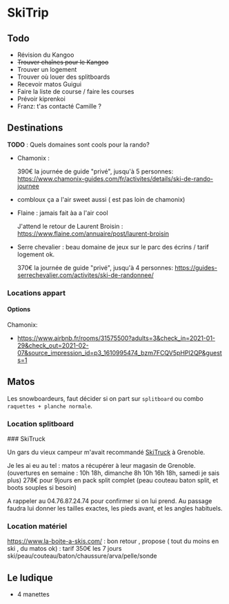 # SkiTrip

## Todo

* Révision du Kangoo
* ~~Trouver chaînes pour le Kangoo~~
* Trouver un logement
* Trouver où louer des splitboards
* Recevoir matos Guigui
* Faire la liste de course / faire les courses
* Prévoir kiprenkoi
* Franz: t'as contacté Camille ?


## Destinations

**TODO** : Quels domaines sont cools pour la rando?


* Chamonix : 

  390€ la journée de guide "privé", jusqu'à 5 personnes:
  https://www.chamonix-guides.com/fr/activites/details/ski-de-rando-journee 

* combloux ça a l'air sweet aussi ( est pas loin de chamonix)
* Flaine : jamais fait àa a l'air cool

  J'attend le retour de Laurent Broisin : https://www.flaine.com/annuaire/post/laurent-broisin
  
* Serre chevalier : beau domaine de jeux sur le parc des écrins / tarif logement ok.

  370€ la journée de guide "privé", jusqu'à 4 personnes:
  https://guides-serrechevalier.com/activites/ski-de-randonnee/

### Locations appart

#### Options

Chamonix:
* https://www.airbnb.fr/rooms/31575500?adults=3&check_in=2021-01-29&check_out=2021-02-07&source_impression_id=p3_1610995474_bzm7FCQV5pHPl2QP&guests=1

## Matos

Les snowboardeurs, faut décider si on part sur `splitboard` ou combo `raquettes + planche normale`.

### Location splitboard

### SkiTruck

Un gars du vieux campeur m'avait recommandé [SkiTruck](https://g.page/skitruck?share) à Grenoble.

Je les ai eu au tel : matos a récupérer à leur magasin de Grenoble. (ouvertures en semaine : 10h 18h, dimanche 8h 10h 16h 18h, samedi je sais plus)
278€ pour 9jours en pack split complet (peau couteau baton split, et boots souples si besoin)

A rappeler au 04.76.87.24.74 pour confirmer si on lui prend. Au passage faudra lui donner les tailles exactes, les pieds avant, et les angles habituels. 



### Location matériel 

https://www.la-boite-a-skis.com/ : bon retour , propose ( tout du moins en ski , du matos ok) : tarif 350€ les 7 jours ski/peau/couteau/baton/chaussure/arva/pelle/sonde

## Le ludique

* 4 manettes
